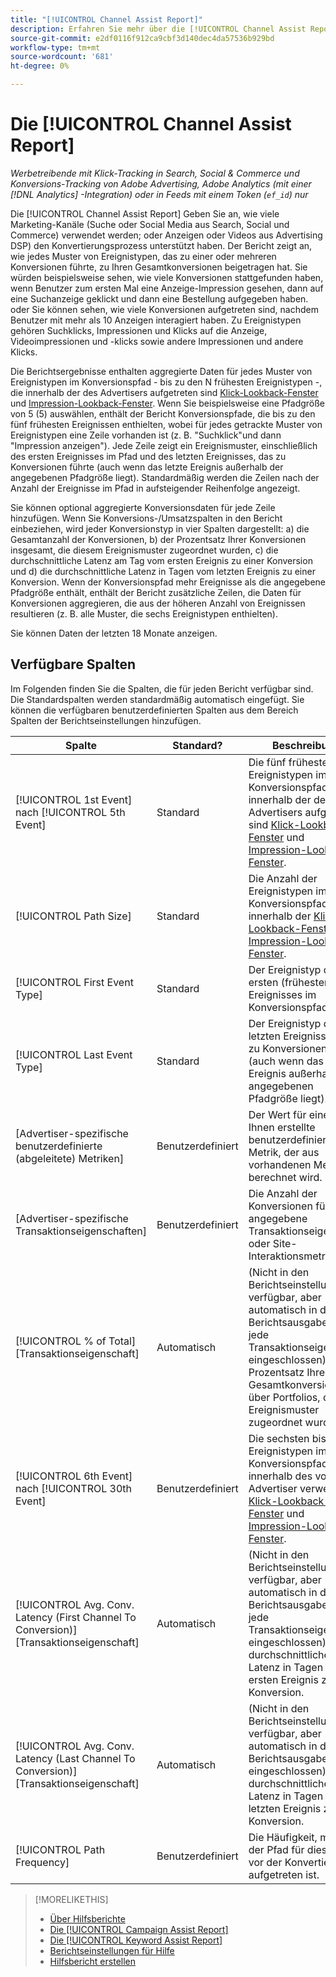 ```yaml
---
title: "[!UICONTROL Channel Assist Report]"
description: Erfahren Sie mehr über die [!UICONTROL Channel Assist Report].
source-git-commit: e2df0116f912ca9cbf3d140dec4da57536b929bd
workflow-type: tm+mt
source-wordcount: '681'
ht-degree: 0%

---
```


# Die [!UICONTROL Channel Assist Report]

*Werbetreibende mit Klick-Tracking in Search, Social &amp; Commerce und Konversions-Tracking von Adobe Advertising, Adobe Analytics (mit einer [!DNL Analytics] -Integration) oder in Feeds mit einem Token (`ef_id`) nur*

Die [!UICONTROL Channel Assist Report] Geben Sie an, wie viele Marketing-Kanäle (Suche oder Social Media aus Search, Social und Commerce) verwendet werden; oder Anzeigen oder Videos aus Advertising DSP) den Konvertierungsprozess unterstützt haben. Der Bericht zeigt an, wie jedes Muster von Ereignistypen, das zu einer oder mehreren Konversionen führte, zu Ihren Gesamtkonversionen beigetragen hat. Sie würden beispielsweise sehen, wie viele Konversionen stattgefunden haben, wenn Benutzer zum ersten Mal eine Anzeige-Impression gesehen, dann auf eine Suchanzeige geklickt und dann eine Bestellung aufgegeben haben. oder Sie können sehen, wie viele Konversionen aufgetreten sind, nachdem Benutzer mit mehr als 10 Anzeigen interagiert haben. Zu Ereignistypen gehören Suchklicks, Impressionen und Klicks auf die Anzeige, Videoimpressionen und -klicks sowie andere Impressionen und andere Klicks. <!-- [DSP metrics may show up as "Other Path Length (<length>)" or empty; we're supposed to fill in more values for DSP at some point.] -->

Die Berichtsergebnisse enthalten aggregierte Daten für jedes Muster von Ereignistypen im Konversionspfad - bis zu den N frühesten Ereignistypen -, die innerhalb der des Advertisers aufgetreten sind [Klick-Lookback-Fenster](/help/search-social-commerce/glossary.md#c-d) und [Impression-Lookback-Fenster](/help/search-social-commerce/glossary.md#i-j). Wenn Sie beispielsweise eine Pfadgröße von 5 (5) auswählen, enthält der Bericht Konversionspfade, die bis zu den fünf frühesten Ereignissen enthielten, wobei für jedes getrackte Muster von Ereignistypen eine Zeile vorhanden ist (z. B. &quot;Suchklick&quot;und dann &quot;Impression anzeigen&quot;). Jede Zeile zeigt ein Ereignismuster, einschließlich des ersten Ereignisses im Pfad und des letzten Ereignisses, das zu Konversionen führte (auch wenn das letzte Ereignis außerhalb der angegebenen Pfadgröße liegt). Standardmäßig werden die Zeilen nach der Anzahl der Ereignisse im Pfad in aufsteigender Reihenfolge angezeigt.

Sie können optional aggregierte Konversionsdaten für jede Zeile hinzufügen. Wenn Sie Konversions-/Umsatzspalten in den Bericht einbeziehen, wird jeder Konversionstyp in vier Spalten dargestellt: a) die Gesamtanzahl der Konversionen, b) der Prozentsatz Ihrer Konversionen insgesamt, die diesem Ereignismuster zugeordnet wurden, c) die durchschnittliche Latenz am Tag vom ersten Ereignis zu einer Konversion und d) die durchschnittliche Latenz in Tagen vom letzten Ereignis zu einer Konversion. Wenn der Konversionspfad mehr Ereignisse als die angegebene Pfadgröße enthält, enthält der Bericht zusätzliche Zeilen, die Daten für Konversionen aggregieren, die aus der höheren Anzahl von Ereignissen resultieren (z. B. alle Muster, die sechs Ereignistypen enthielten).

Sie können Daten der letzten 18 Monate anzeigen.

## Verfügbare Spalten

Im Folgenden finden Sie die Spalten, die für jeden Bericht verfügbar sind. Die Standardspalten werden standardmäßig automatisch eingefügt. Sie können die verfügbaren benutzerdefinierten Spalten aus dem Bereich Spalten der Berichtseinstellungen hinzufügen.

| Spalte | Standard? | Beschreibung |
| ---- | ---- | ---- |
| [!UICONTROL 1st Event] nach [!UICONTROL 5th Event] | Standard | Die fünf frühesten Ereignistypen im Konversionspfad, die innerhalb der des Advertisers aufgetreten sind [Klick-Lookback-Fenster](/help/search-social-commerce/glossary.md#c-d) und [Impression-Lookback-Fenster](/help/search-social-commerce/glossary.md#i-j). |
| [!UICONTROL Path Size] | Standard | Die Anzahl der Ereignistypen im Konversionspfad, die innerhalb der [Klick-Lookback-Fenster](/help/search-social-commerce/glossary.md#c-d) und [Impression-Lookback-Fenster](/help/search-social-commerce/glossary.md#i-j). |
| [!UICONTROL First Event Type] | Standard | Der Ereignistyp des ersten (frühesten) Ereignisses im Konversionspfad. |
| [!UICONTROL Last Event Type] | Standard | Der Ereignistyp des letzten Ereignisses, das zu Konversionen führte (auch wenn das letzte Ereignis außerhalb der angegebenen Pfadgröße liegt). |
| \[Advertiser-spezifische benutzerdefinierte (abgeleitete) Metriken\] | Benutzerdefiniert | Der Wert für eine von Ihnen erstellte benutzerdefinierte Metrik, der aus vorhandenen Metriken berechnet wird. |
| \[Advertiser-spezifische Transaktionseigenschaften\] | Benutzerdefiniert | Die Anzahl der Konversionen für eine angegebene Transaktionseigenschaft oder Site-Interaktionsmetrik. |
| [!UICONTROL % of Total] \[Transaktionseigenschaft\] | Automatisch | (Nicht in den Berichtseinstellungen verfügbar, aber automatisch in die Berichtsausgabe für jede Transaktionseigenschaft eingeschlossen) Der Prozentsatz Ihrer Gesamtkonversionen über Portfolios, die dem Ereignismuster zugeordnet wurden. |
| [!UICONTROL 6th Event] nach [!UICONTROL 30th Event] | Benutzerdefiniert | Die sechsten bis 30. Ereignistypen im Konversionspfad, die innerhalb des vom Advertiser verwendeten [Klick-Lookback-Fenster](/help/search-social-commerce/glossary.md#c-d) und [Impression-Lookback-Fenster](/help/search-social-commerce/glossary.md#i-j). |
| [!UICONTROL Avg. Conv. Latency (First Channel To Conversion)] \[Transaktionseigenschaft\] | Automatisch | (Nicht in den Berichtseinstellungen verfügbar, aber automatisch in die Berichtsausgabe für jede Transaktionseigenschaft eingeschlossen) Die durchschnittliche Latenz in Tagen vom ersten Ereignis zu einer Konversion. |
| [!UICONTROL Avg. Conv. Latency (Last Channel To Conversion)] \[Transaktionseigenschaft\] | Automatisch | (Nicht in den Berichtseinstellungen verfügbar, aber automatisch in der Berichtsausgabe eingeschlossen) Die durchschnittliche Latenz in Tagen vom letzten Ereignis zu einer Konversion. |
| [!UICONTROL Path Frequency] | Benutzerdefiniert | Die Häufigkeit, mit der der Pfad für diese Zeile vor der Konvertierung aufgetreten ist. |

<table style="table-layout:auto">

>[!MORELIKETHIS]
>
>* [Über Hilfsberichte](assist-report-about.md)
>* [Die [!UICONTROL Campaign Assist Report]](campaign-assist-report.md)
>* [Die [!UICONTROL Keyword Assist Report]](keyword-assist-report.md)
>* [Berichtseinstellungen für Hilfe](assist-report-settings.md)
>* [Hilfsbericht erstellen](assist-report-generate.md)
